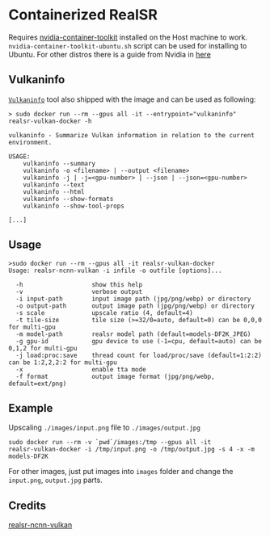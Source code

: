 # Containerized RealSR

Requires [nvidia-container-toolkit](https://github.com/NVIDIA/nvidia-container-toolkit) installed on the Host machine to work. `nvidia-container-toolkit-ubuntu.sh` script can be used for installing to Ubuntu. For other distros there is a guide from Nvidia in [here](https://docs.nvidia.com/datacenter/cloud-native/container-toolkit/install-guide.html#docker)

## Vulkaninfo

[`Vulkaninfo`](https://vulkan.lunarg.com/doc/view/1.2.148.1/windows/vulkaninfo.html) tool also shipped with the image and can be used as following: 

```console
> sudo docker run --rm --gpus all -it --entrypoint="vulkaninfo" realsr-vulkan-docker -h

vulkaninfo - Summarize Vulkan information in relation to the current environment.

USAGE: 
    vulkaninfo --summary
    vulkaninfo -o <filename> | --output <filename>
    vulkaninfo -j | -j=<gpu-number> | --json | --json=<gpu-number>
    vulkaninfo --text
    vulkaninfo --html
    vulkaninfo --show-formats
    vulkaninfo --show-tool-props

[...]
```

## Usage

```console
>sudo docker run --rm --gpus all -it realsr-vulkan-docker
Usage: realsr-ncnn-vulkan -i infile -o outfile [options]...

  -h                   show this help
  -v                   verbose output
  -i input-path        input image path (jpg/png/webp) or directory
  -o output-path       output image path (jpg/png/webp) or directory
  -s scale             upscale ratio (4, default=4)
  -t tile-size         tile size (>=32/0=auto, default=0) can be 0,0,0 for multi-gpu
  -m model-path        realsr model path (default=models-DF2K_JPEG)
  -g gpu-id            gpu device to use (-1=cpu, default=auto) can be 0,1,2 for multi-gpu
  -j load:proc:save    thread count for load/proc/save (default=1:2:2) can be 1:2,2,2:2 for multi-gpu
  -x                   enable tta mode
  -f format            output image format (jpg/png/webp, default=ext/png)
```
## Example

Upscaling `./images/input.png` file to `./images/output.jpg`

```
sudo docker run --rm -v `pwd`/images:/tmp --gpus all -it 
realsr-vulkan-docker -i /tmp/input.png -o /tmp/output.jpg -s 4 -x -m models-DF2K
```

For other images, just put images into `images` folder and change the `input.png`, `output.jpg` parts.

## Credits

[realsr-ncnn-vulkan](https://github.com/nihui/realsr-ncnn-vulkan)

